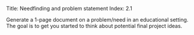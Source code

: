 Title: Needfinding and problem statement
Index: 2.1

Generate a 1-page document on a problem/need in an educational setting. The goal is to get you started to think about potential final project ideas.
